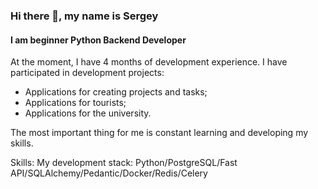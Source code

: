 ### Hi there 👋, my name is Sergey
#### I am beginner Python Backend Developer
At the moment, I have 4 months of development experience. I have participated in development projects:
- Applications for creating projects and tasks;
- Applications for tourists;
- Applications for the university.

The most important thing for me is constant learning and developing my skills.

Skills: My development stack: Python/PostgreSQL/Fast API/SQLAlchemy/Pedantic/Docker/Redis/Celery 





